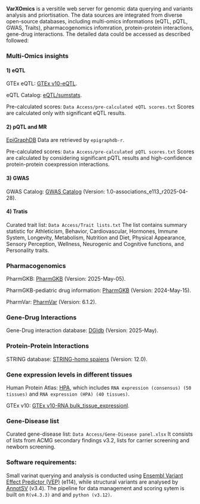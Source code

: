 **VarXOmics** is a versitile web server for genomic data querying and variants analysis and priortisation. The data sources are integrated from diverse open-source databases, including multi-omics informations (eQTL, pQTL, GWAS, Traits), pharmacogenomics infomration, protein-protein interactions, gene-drug interactions. The detailed data could be accessed as described followed:


### Multi-Omics insights

#### 1) eQTL

GTEx eQTL: [GTEx v10-eQTL](https://www.gtexportal.org/home/downloads/adult-gtex/qtl).

eQTL Catalog: [eQTL/sumstats](https://ftp.ebi.ac.uk/pub/databases/spot/eQTL/sumstats/).

Pre-calculated scores: `Data Access/pre-calculated eQTL scores.txt` Scores are calculated only with significant eQTL results.

#### 2) pQTL and MR

[EpiGraphDB](https://github.com/MRCIEU/epigraphdb-r) Data are retrieved by `epigraphdb-r`.

Pre-calculated scores: `Data Access/pre-calculated pQTL scores.txt` Scores are calculated by considering significant pQTL results and high-confidence protein-protein coexpression interactions.

#### 3) GWAS

GWAS Catalog: [GWAS Catalog](https://www.ebi.ac.uk/gwas/docs/file-downloads) (Version: 1.0-associations_e113_r2025-04-28).

#### 4) Tratis

Curated trait list: `Data Access/Trait lists.txt` The list contains summary statistic for Athleticism, Behavior, Cardiovascular, Hormones, Immune System, Longevity, Metabolism, Nutrition and Diet, Physical Appearance, Sensory Perception, Wellness, Neurogenic and Cognitive functions, and Personality traits.

### Pharmacogenomics

PharmGKB: [PharmGKB](https://www.pharmgkb.org/downloads) (Version: 2025-May-05).

PharmGKB-pediatric drug information: [PharmGKB](https://www.pharmgkb.org/downloads) (Version: 2024-May-15).

PharmVar: [PharmVar](https://www.pharmvar.org/download) (Version: 6.1.2).

### Gene-Drug Interactions

Gene-Drug interaction database: [DGIdb](https://dgidb.org/downloads) (Version: 2025-May).

### Protein-Protein Interactions

STRING database: [STRING-homo spaiens](https://string-db.org/cgi/download?sessionId=bMqCTjlbF9J3&species_text=Homo+sapiens&settings_expanded=0&min_download_score=0&filter_redundant_pairs=0&delimiter_type=txt) (Version: 12.0).

### Gene expression levels in different tissues

Human Protein Atlas: [HPA](https://www.proteinatlas.org/), which includes `RNA expression (consensus) (50 tissues)` and `RNA expression (HPA) (40 tissues)`.

GTEx v10: [GTEx v10-RNA bulk_tissue_expressionl](https://www.gtexportal.org/home/downloads/adult-gtex/bulk_tissue_expression).

### Gene-Disease list

Curated gene-disease list: `Data Access/Gene-Disease panel.xlsx` It consists of lists from ACMG secondary findings v3.2, lists for carrier screening and newborn screening.

### Software requirements:
Small varinat querying and analysis is conducted using [Ensembl Variant Effect Predictor (VEP)](https://www.ensembl.org/info/docs/tools/vep/index.html) (e114), while structural variants are analysed by [AnnotSV](https://github.com/lgmgeo/AnnotSV) (v3.4). The pipeline for data management and scoring sytem is built on `R(v4.3.3)` and and `python (v3.12)`.
